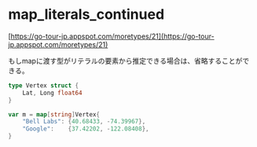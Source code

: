 # map_literals_continued

[https://go-tour-jp.appspot.com/moretypes/21](https://go-tour-jp.appspot.com/moretypes/21)

もしmapに渡す型がリテラルの要素から推定できる場合は、省略することができる。

```go
type Vertex struct {
	Lat, Long float64
}

var m = map[string]Vertex{
	"Bell Labs": {40.68433, -74.39967},
	"Google":    {37.42202, -122.08408},
}
```
